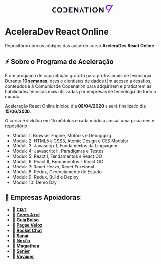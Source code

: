 <h1 align="center">
    <img
    title="#logo-codenation"
    src="codenation.png"
    width="200px"
    />
</h1>

# AceleraDev React Online
Repositório com os códigos das aulas do curso **AceleraDev React Online**

## :zap: Sobre o Programa de Aceleração

É um programa de capacitação gratuito para profissionais de tecnologia. Durante **10 semanas**, devs e cientistas de dados têm acesso a desafios, conteúdos e à Comunidade Codenation para adquirirem e praticarem as habilidades técnicas mais utilizadas por empresas de tecnologia de todo o mundo.

Aceleração React Online iniciou dia **06/04/2020** e será finalizado dia **15/06/2020**.

O curso é dividido em 10 módulos e cada módulo possui uma pasta neste reposítório

- Módulo 1: Browser Engine, Motores e Debugging
- Módulo 2: HTML5 e CSS3, Atomic Design e CSS Modular
- Módulo 3: Javascript I, Fundamentos da Linguagem
- Módulo 4: Javascript II, Paradigmas e Testes
- Módulo 5: React I, Fundamentos e React OO
- Módulo 6: React II, Fundamentos e React OO
- Módulo 7: React Hooks, React Funcional
- Módulo 8: Redux, Gerenciamento de Estado
- Módulo 9: Redux, Build e Deploy
- Módulo 10: Demo Day

## :clap: Empresas Apoiadoras:

- 🤝 **[CI&T](https://br.ciandt.com/carreiras/we-are-hiring)**
- 🤝 **[Conta Azul](https://contaazul.com/carreiras/)**
- 🤝 **[Guia Bolso](https://jobs.kenoby.com/guiabolso)**
- 🤝 **[Pague Veloz](https://www.pagueveloz.com.br/)**
- 🤝 **[Rocket Chat](https://rocket.chat/jobs)**
- 🤝 **[Sanar](https://jobs.kenoby.com/sanar)**
- 🤝 **[Nexfar](https://nexfar.com.br/#/)**
- 🤝 **[Magrathea](https://careers.magrathealabs.com/)**
- 🤝 **[Senior](https://www.senior.com.br/carreiras)**
- 🤝 **[Voyager](https://www.voyagerportal.com/company/)**
